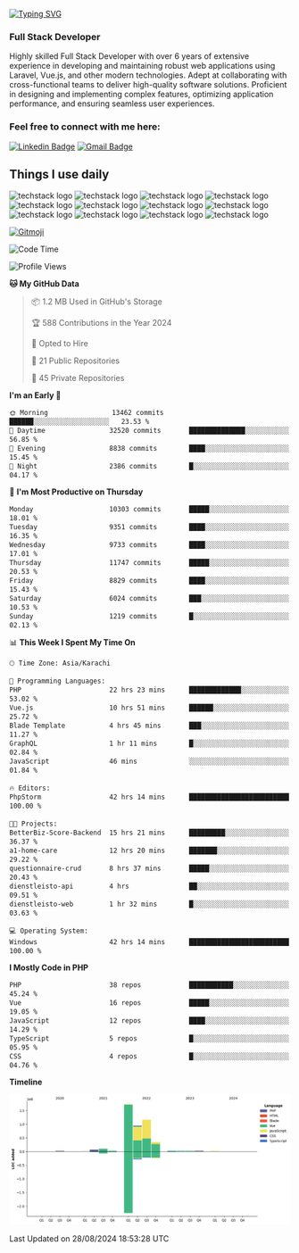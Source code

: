 [![Typing SVG](https://readme-typing-svg.demolab.com?font=Permanent+Marker&size=31&pause=1000&color=00A11F&center=true&random=false&width=435&lines=Hi+%F0%9F%91%8B%2C+I'm+Waheed+Sindhani)](https://git.io/typing-svg)
### Full Stack Developer
Highly skilled Full Stack Developer with over 6 years of extensive experience in developing and maintaining robust web applications using Laravel, Vue.js, and other modern technologies. Adept at collaborating with cross-functional teams to deliver high-quality software solutions. Proficient in designing and implementing complex features, optimizing application performance, and ensuring seamless user experiences. 

### Feel free to connect with me here:

[![Linkedin Badge](https://img.shields.io/badge/-waheedsindhani-blue?style=flat-square&logo=Linkedin&logoColor=white&link=https://www.linkedin.com/in/waheed-sindhani/)](https://www.linkedin.com/in/waheed-sindhani/)
[![Gmail Badge](https://img.shields.io/badge/-waheed.eliccs@gmail.com-c14438?style=flat-square&logo=Gmail&logoColor=white&link=mailto:waheed.eliccs@gmail.com)](mailto:waheed.eliccs@gmail.com)

## Things I use daily
![techstack logo](https://readme-components.vercel.app/api?component=logo&logo=react&text=false&animation=spin&fill=000000&svgfill=2d79c7)
![techstack logo](https://readme-components.vercel.app/api?component=logo&logo=vue.js&text=false&fill=000000&svgfill=4FC08D)
![techstack logo](https://readme-components.vercel.app/api?component=logo&logo=laravel&text=false&fill=000000&svgfill=FF2D20)
![techstack logo](https://readme-components.vercel.app/api?component=logo&logo=javascript&text=false&fill=000000&svgfill=F7DF1E)
![techstack logo](https://readme-components.vercel.app/api?component=logo&logo=mysql&text=false&fill=000000&svgfill=4479A1)
![techstack logo](https://readme-components.vercel.app/api?component=logo&logo=quasar&text=false&svgfill=050A14&fill=ffffaa&animation=spin)
![techstack logo](https://readme-components.vercel.app/api?component=logo&logo=typescript&text=false&fill=000000&svgfill=3178C6)
![techstack logo](https://readme-components.vercel.app/api?component=logo&logo=node.js&text=false&fill=000000&svgfill=5FA04E)
![techstack logo](https://readme-components.vercel.app/api?component=logo&logo=tailwindcss&text=false&fill=000000&svgfill=06B6D4)
![techstack logo](https://readme-components.vercel.app/api?component=logo&logo=docker&text=false&fill=000000&svgfill=2496ED)
![techstack logo](https://readme-components.vercel.app/api?component=logo&logo=linux&text=false&fill=000000&svgfill=FCC624)
![techstack logo](https://readme-components.vercel.app/api?component=logo&logo=amazonaws&text=false&fill=000000&svgfill=232F3E)



<!--
**Sindhani/sindhani** is a ✨ _special_ ✨ repository because its `README.md` (this file) appears on your GitHub profile.

Here are some ideas to get you started:

- 🔭 I’m currently working on ...
- 🌱 I’m currently learning ...
- 👯 I’m looking to collaborate on ...
- 🤔 I’m looking for help with ...
- 💬 Ask me about ...
- 📫 How to reach me: ...
- 😄 Pronouns: ...
- ⚡ Fun fact: ...
-->
<a href="https://gitmoji.dev">
  <img
    src="https://img.shields.io/badge/gitmoji-%20😜%20😍-FFDD67.svg?style=flat-square"
    alt="Gitmoji"
  />
</a>

<!--START_SECTION:waka-->
![Code Time](http://img.shields.io/badge/Code%20Time-374%20hrs%2027%20mins-blue)

![Profile Views](http://img.shields.io/badge/Profile%20Views-0-blue)

**🐱 My GitHub Data** 

> 📦 1.2 MB Used in GitHub's Storage 
 > 
> 🏆 588 Contributions in the Year 2024
 > 
> 💼 Opted to Hire
 > 
> 📜 21 Public Repositories 
 > 
> 🔑 45 Private Repositories 
 > 
**I'm an Early 🐤** 

```text
🌞 Morning                13462 commits       ██████░░░░░░░░░░░░░░░░░░░   23.53 % 
🌆 Daytime                32520 commits       ██████████████░░░░░░░░░░░   56.85 % 
🌃 Evening                8838 commits        ████░░░░░░░░░░░░░░░░░░░░░   15.45 % 
🌙 Night                  2386 commits        █░░░░░░░░░░░░░░░░░░░░░░░░   04.17 % 
```
📅 **I'm Most Productive on Thursday** 

```text
Monday                   10303 commits       █████░░░░░░░░░░░░░░░░░░░░   18.01 % 
Tuesday                  9351 commits        ████░░░░░░░░░░░░░░░░░░░░░   16.35 % 
Wednesday                9733 commits        ████░░░░░░░░░░░░░░░░░░░░░   17.01 % 
Thursday                 11747 commits       █████░░░░░░░░░░░░░░░░░░░░   20.53 % 
Friday                   8829 commits        ████░░░░░░░░░░░░░░░░░░░░░   15.43 % 
Saturday                 6024 commits        ███░░░░░░░░░░░░░░░░░░░░░░   10.53 % 
Sunday                   1219 commits        █░░░░░░░░░░░░░░░░░░░░░░░░   02.13 % 
```


📊 **This Week I Spent My Time On** 

```text
🕑︎ Time Zone: Asia/Karachi

💬 Programming Languages: 
PHP                      22 hrs 23 mins      █████████████░░░░░░░░░░░░   53.02 % 
Vue.js                   10 hrs 51 mins      ██████░░░░░░░░░░░░░░░░░░░   25.72 % 
Blade Template           4 hrs 45 mins       ███░░░░░░░░░░░░░░░░░░░░░░   11.27 % 
GraphQL                  1 hr 11 mins        █░░░░░░░░░░░░░░░░░░░░░░░░   02.84 % 
JavaScript               46 mins             ░░░░░░░░░░░░░░░░░░░░░░░░░   01.84 % 

🔥 Editors: 
PhpStorm                 42 hrs 14 mins      █████████████████████████   100.00 % 

🐱‍💻 Projects: 
BetterBiz-Score-Backend  15 hrs 21 mins      █████████░░░░░░░░░░░░░░░░   36.37 % 
a1-home-care             12 hrs 20 mins      ███████░░░░░░░░░░░░░░░░░░   29.22 % 
questionnaire-crud       8 hrs 37 mins       █████░░░░░░░░░░░░░░░░░░░░   20.43 % 
dienstleisto-api         4 hrs               ██░░░░░░░░░░░░░░░░░░░░░░░   09.51 % 
dienstleisto-web         1 hr 32 mins        █░░░░░░░░░░░░░░░░░░░░░░░░   03.63 % 

💻 Operating System: 
Windows                  42 hrs 14 mins      █████████████████████████   100.00 % 
```

**I Mostly Code in PHP** 

```text
PHP                      38 repos            ███████████░░░░░░░░░░░░░░   45.24 % 
Vue                      16 repos            █████░░░░░░░░░░░░░░░░░░░░   19.05 % 
JavaScript               12 repos            ████░░░░░░░░░░░░░░░░░░░░░   14.29 % 
TypeScript               5 repos             █░░░░░░░░░░░░░░░░░░░░░░░░   05.95 % 
CSS                      4 repos             █░░░░░░░░░░░░░░░░░░░░░░░░   04.76 % 
```



**Timeline**

![Lines of Code chart](https://raw.githubusercontent.com/Sindhani/Sindhani/main/assets/bar_graph.png)


 Last Updated on 28/08/2024 18:53:28 UTC
<!--END_SECTION:waka-->
